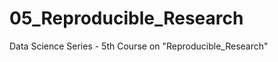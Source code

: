 05_Reproducible_Research
========================

Data Science Series - 5th Course on "Reproducible_Research"
